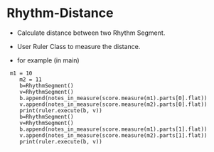 # Rhythm-Distance

* Calculate distance between two Rhythm Segment.
* User Ruler Class to measure the distance.


* for example (in main)

<pre><code>	m1 = 10
	m2 = 11
	b=RhythmSegment()		
	v=RhythmSegment()
	b.append(notes_in_measure(score.measure(m1).parts[0].flat))
	v.append(notes_in_measure(score.measure(m2).parts[0].flat))
	print(ruler.execute(b, v))
	b=RhythmSegment()		
	v=RhythmSegment()
	b.append(notes_in_measure(score.measure(m1).parts[1].flat))
	v.append(notes_in_measure(score.measure(m2).parts[1].flat))
	print(ruler.execute(b, v))
</code><pre>